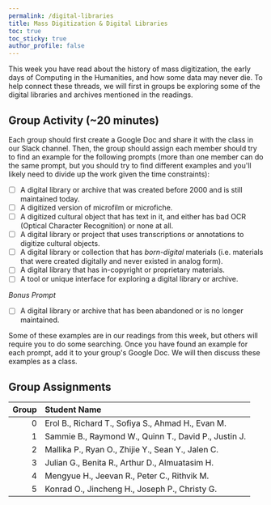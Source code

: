 ```yaml
---
permalink: /digital-libraries
title: Mass Digitization & Digital Libraries
toc: true
toc_sticky: true
author_profile: false
---
```


This week you have read about the history of mass digitization, the early days of Computing in the Humanities, and how some data may never die. To help connect these threads, we will first in groups be exploring some of the digital libraries and archives mentioned in the readings.

## Group Activity (~20 minutes)

Each group should first create a Google Doc and share it with the class in our Slack channel. Then, the group should assign each member should try to find an example for the following prompts (more than one member can do the same prompt, but you should try to find different examples and you'll likely need to divide up the work given the time constraints):

- [ ] A digital library or archive that was created before 2000 and is still maintained today.
- [ ] A digitized version of microfilm or microfiche.
- [ ] A digitized cultural object that has text in it, and either has bad OCR (Optical Character Recognition) or none at all.
- [ ] A digital library or project that uses transcriptions or annotations to digitize cultural objects.
- [ ] A digital library or collection that has *born-digital* materials (i.e. materials that were created digitally and never existed in analog form).
- [ ] A digital library that has in-copyright or proprietary materials.
- [ ] A tool or unique interface for exploring a digital library or archive.

*Bonus Prompt*

- [ ] A digital library or archive that has been abandoned or is no longer maintained.

Some of these examples are in our readings from this week, but others will require you to do some searching. Once you have found an example for each prompt, add it to your group's Google Doc. We will then discuss these examples as a class.

## Group Assignments

|   Group | Student Name                                         |
|--------:|:-----------------------------------------------------|
|       0 | Erol B., Richard T., Sofiya S., Ahmad H., Evan M.    |
|       1 | Sammie B., Raymond W., Quinn T., David P., Justin J. |
|       2 | Mallika P., Ryan O., Zhijie Y., Sean Y., Jalen C.    |
|       3 | Julian G., Benita R., Arthur D., Almuatasim H.       |
|       4 | Mengyue H., Jeevan R., Peter C., Rithvik M.          |
|       5 | Konrad O., Jincheng H., Joseph P., Christy G.        |
